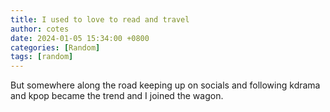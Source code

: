 ```yaml
---
title: I used to love to read and travel
author: cotes
date: 2024-01-05 15:34:00 +0800
categories: [Random]
tags: [random]
---
```


But somewhere along the road keeping up on socials and following kdrama and kpop became the trend and I joined the wagon.
